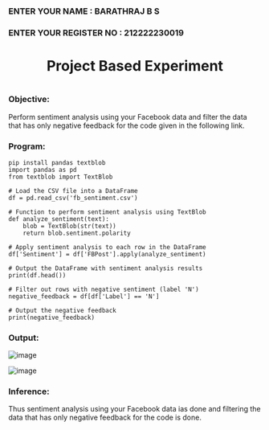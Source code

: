 <H3>ENTER YOUR NAME : BARATHRAJ B S</H3>
<H3>ENTER YOUR REGISTER NO : 212222230019</H3>
<H1 Align="center">Project Based Experiment<H1>

### Objective:

Perform sentiment analysis using your Facebook data and filter the data that has only negative feedback for the code given in the following link.
  
### Program:
```
pip install pandas textblob
import pandas as pd
from textblob import TextBlob

# Load the CSV file into a DataFrame
df = pd.read_csv('fb_sentiment.csv')

# Function to perform sentiment analysis using TextBlob
def analyze_sentiment(text):
    blob = TextBlob(str(text))
    return blob.sentiment.polarity

# Apply sentiment analysis to each row in the DataFrame
df['Sentiment'] = df['FBPost'].apply(analyze_sentiment)

# Output the DataFrame with sentiment analysis results
print(df.head())

# Filter out rows with negative sentiment (label 'N')
negative_feedback = df[df['Label'] == 'N']

# Output the negative feedback
print(negative_feedback)

```
### Output: 
![image](https://github.com/Nivetham1710/Project-Based-Experiment-AAI/assets/94155183/34fecc73-ca7a-4869-9cf2-81d55058cfe7)

![image](https://github.com/Nivetham1710/Project-Based-Experiment-AAI/assets/94155183/3e25a40f-e35b-46d8-a513-9ba2d45fa13c)

### Inference:
Thus sentiment analysis using your Facebook data ias done and filtering the data that has only negative feedback for the code is done.
